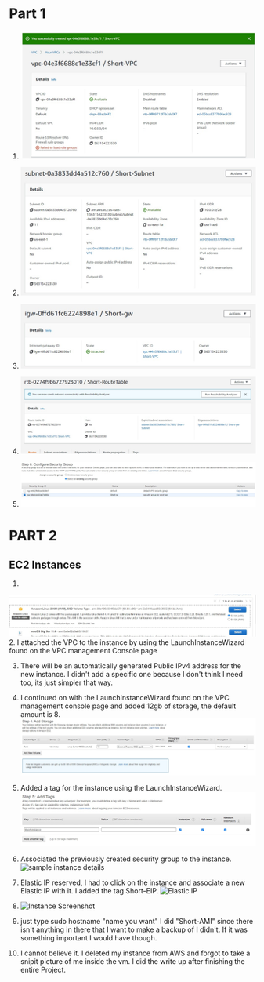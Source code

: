 # Part 1 

1. ![VPC set up](Images/VPC.jpg)

2. ![Subnet Creation](Images/Subnet.jpg)

3. ![gateway set up](Images/gateway.jpg)

4. ![Setting up Route Table](Images/RoutingTable.jpg)

5. ![Select The Security Group](Images/SelectSecurityGroup.jpg)


# PART 2
## EC2 Instances

1.
![AMI selection](Images/AMI.jpg)
2. I attached the VPC to the instance by using the LaunchInstanceWizard found on the VPC management Console page

3. There will be an automatically generated Public IPv4 address for the new instance. I didn't add a specific one because I don't think I need too, its just simpler that way.

4. I continued on with the LaunchInstanceWizard found on the VPC management console page and added 12gb of storage, the default amount is 8.
![Adding Storage](Images/Storage.jpg)

5. Added a tag for the instance using the LaunchInstanceWizard.
![sample instance details](Images/Tag.jpg)

6. Associated the previously created security group to the instance.
![sample instance details](/Images/SecurityGroup.png)

7. Elastic IP reserved, I had to click on the instance and associate a new Elastic IP with it. I added the tag Short-EIP.
![Elastic IP](/Images/ElasticIP.jpg)

8. ![Instance Screenshot](/Images/InstanceScreenshot.jpg)

9. just type sudo hostname "name you want" I did "Short-AMI" since there isn't anything in there that I want to make a backup of I didn't. If it was something important I would have though.

10. I cannot believe it. I deleted my instance from AWS and forgot to take a snipit picture of me inside the vm. I did the write up after finishing the entire Project.